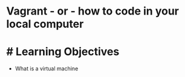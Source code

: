 # Vagrant - or - how to code in your local computer
# # Learning Objectives
* What is a virtual machine
